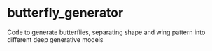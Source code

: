 # butterfly_generator
Code to generate butterflies, separating shape and wing pattern into different deep generative models
